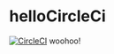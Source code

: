 # helloCircleCi
[![CircleCI](https://circleci.com/gh/robpieke/helloCircleCi.svg?style=svg)](https://circleci.com/gh/robpieke/helloCircleCi)
woohoo!
